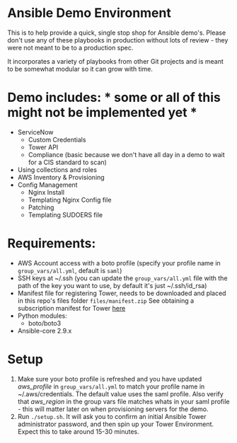 # Ansible Demo Environment
This is to help provide a quick, single stop shop for Ansible demo's.  Please don't use any of these playbooks in production without lots of review - they were not meant to be to a production spec.  

It incorporates a variety of playbooks from other Git projects and is meant to be somewhat modular so it can grow with time.  

# Demo includes: * some or all of this might not be implemented yet *
  * ServiceNow
    * Custom Credentials
    * Tower API 
    * Compliance (basic because we don't have all day in a demo to wait for a CIS standard to scan)
  * Using collections and roles
  * AWS Inventory & Provisioning
  * Config Management
    * Nginx Install
    * Templating Nginx Config file
    * Patching 
    * Templating SUDOERS file
  

# Requirements:
  * AWS Account access with a boto profile (specify your profile name in `group_vars/all.yml`, default is `saml`)
  * SSH keys at ~/.ssh (you can update the `group_vars/all.yml` file with the path of the key you want to use, by default it's just ~/.ssh/id_rsa)
  * Manifest file for registering Tower, needs to be downloaded and placed in this repo's files folder `files/manifest.zip`  See obtaining a subscription manifest for Tower [here](https://docs.ansible.com/ansible-tower/latest/html/userguide/import_license.html#obtaining-a-subscriptions-manifest)
  * Python modules:
    * boto/boto3 
  * Ansible-core 2.9.x 
    
# Setup
1. Make sure your boto profile is refreshed and you have updated *aws_profile* in `group_vars/all.yml` to match your profile name in ~/.aws/credentials.  The default value uses the saml profile.  Also verify that *aws_region* in the group vars file matches whats in your saml profile - this will matter later on when provisioning servers for the demo.
2. Run `./setup.sh`.  It will ask you to confirm an initial Ansible Tower administrator password, and then spin up your Tower Environment.  Expect this to take around 15-30 minutes.  